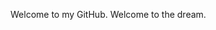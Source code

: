 Welcome to my GitHub. Welcome to the dream.
<!---
Ryan-Armendariz/Ryan-Armendariz is a ✨ special ✨ repository because its `README.md` (this file) appears on your GitHub profile.
You can click the Preview link to take a look at your changes.
--->
